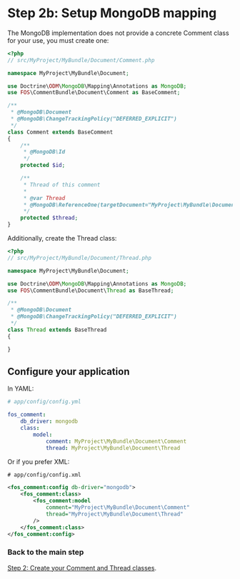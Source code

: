 Step 2b: Setup MongoDB mapping
==============================
The MongoDB implementation does not provide a concrete Comment class for your use,
you must create one:

``` php
<?php
// src/MyProject/MyBundle/Document/Comment.php

namespace MyProject\MyBundle\Document;

use Doctrine\ODM\MongoDB\Mapping\Annotations as MongoDB;
use FOS\CommentBundle\Document\Comment as BaseComment;

/**
 * @MongoDB\Document
 * @MongoDB\ChangeTrackingPolicy("DEFERRED_EXPLICIT")
 */
class Comment extends BaseComment
{
    /**
     * @MongoDB\Id
     */
    protected $id;

    /**
     * Thread of this comment
     *
     * @var Thread
     * @MongoDB\ReferenceOne(targetDocument="MyProject\MyBundle\Document\Thread")
     */
    protected $thread;
}
```

Additionally, create the Thread class:

``` php
<?php
// src/MyProject/MyBundle/Document/Thread.php

namespace MyProject\MyBundle\Document;

use Doctrine\ODM\MongoDB\Mapping\Annotations as MongoDB;
use FOS\CommentBundle\Document\Thread as BaseThread;

/**
 * @MongoDB\Document
 * @MongoDB\ChangeTrackingPolicy("DEFERRED_EXPLICIT")
 */
class Thread extends BaseThread
{

}
```

## Configure your application

In YAML:

``` yaml
# app/config/config.yml

fos_comment:
    db_driver: mongodb
    class:
        model:
            comment: MyProject\MyBundle\Document\Comment
            thread: MyProject\MyBundle\Document\Thread
```

Or if you prefer XML:

``` xml
# app/config/config.xml

<fos_comment:config db-driver="mongodb">
    <fos_comment:class>
        <fos_comment:model
            comment="MyProject\MyBundle\Document\Comment"
            thread="MyProject\MyBundle\Document\Thread"
        />
    </fos_comment:class>
</fos_comment:config>
```

### Back to the main step
[Step 2: Create your Comment and Thread classes](2-create_your_comment_and_thread_classes.md).
